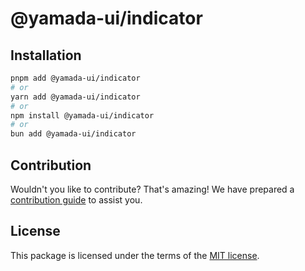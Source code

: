 # @yamada-ui/indicator

## Installation

```sh
pnpm add @yamada-ui/indicator
# or
yarn add @yamada-ui/indicator
# or
npm install @yamada-ui/indicator
# or
bun add @yamada-ui/indicator
```

## Contribution

Wouldn't you like to contribute? That's amazing! We have prepared a [contribution guide](https://github.com/yamada-ui/yamada-ui/blob/main/CONTRIBUTING.md) to assist you.

## License

This package is licensed under the terms of the
[MIT license](https://github.com/yamada-ui/yamada-ui/blob/main/LICENSE).

